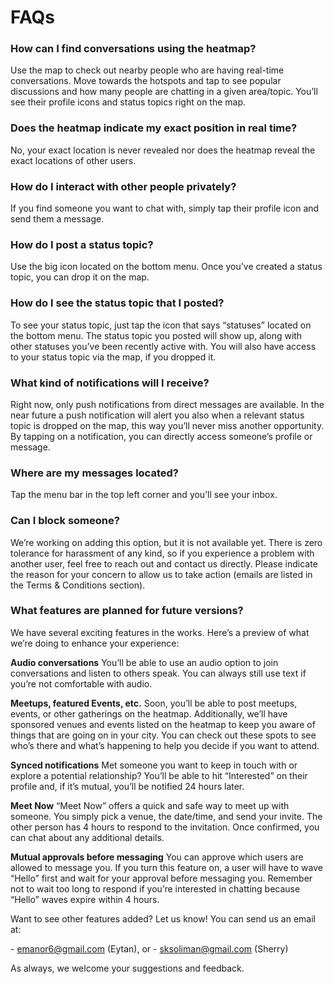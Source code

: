 # FAQs

### How can I find conversations using the heatmap?

Use the map to check out nearby people who are having real-time conversations. Move towards the hotspots and tap to see popular discussions and how many people are chatting in a given area/topic. You’ll see their profile icons and status topics right on the map.

### Does the heatmap indicate my exact position in real time?

No, your exact location is never revealed nor does the heatmap reveal the exact locations of other users.

### How do I interact with other people privately?

If you find someone you want to chat with, simply tap their profile icon and send them a message.

### How do I post a status topic?

Use the big icon located on the bottom menu. Once you've created a status topic, you can drop it on the map.

### How do I see the status topic that I posted?

To see your status topic, just tap the icon that says “statuses” located on the bottom menu. The status topic you posted will show up, along with other statuses you’ve been recently active with. You will also have access to your status topic via the map, if you dropped it.

### What kind of notifications will I receive?

Right now, only push notifications from direct messages are available. In the near future a push notification will alert you also when a relevant status topic is dropped on the map, this way you’ll never miss another opportunity. By tapping on a notification, you can directly access someone’s profile or message.

### Where are my messages located?

Tap the menu bar in the top left corner and you’ll see your inbox.

### Can I block someone?

We’re working on adding this option, but it is not available yet. There is zero tolerance for harassment of any kind, so if you experience a problem with another user, feel free to reach out and contact us directly. Please indicate the reason for your concern to allow us to take action (emails are listed in the Terms & Conditions section).

### What features are planned for future versions?

We have several exciting features in the works. Here’s a preview of what we’re doing to enhance your experience:

**Audio conversations**
You’ll be able to use an audio option to join conversations and listen to others speak.  You can always still use text if you’re not comfortable with audio.

**Meetups, featured Events, etc.**
Soon, you’ll be able to post meetups, events, or other gatherings on the heatmap. Additionally, we’ll have sponsored venues and events listed on the heatmap to keep you aware of things that are going on in your city. You can check out these spots to see who’s there and what’s happening to help you decide if you want to attend.

**Synced notifications**
Met someone you want to keep in touch with or explore a potential relationship?  You’ll be able to hit “Interested” on their profile and, if it’s mutual, you’ll be notified 24 hours later.

**Meet Now**
“Meet Now” offers a quick and safe way to meet up with someone. You simply pick a venue, the date/time, and send your invite. The other person has 4 hours to respond to the invitation. Once confirmed, you can chat about any additional details.

**Mutual approvals before messaging**
You can approve which users are allowed to message you. If you turn this feature on, a user will have to wave “Hello” first and wait for your approval before messaging you. Remember not to wait too long to respond if you’re interested in chatting because “Hello” waves expire within 4 hours.

Want to see other features added? Let us know! You can send us an email at:

\- [emanor6@gmail.com](mailto:emanor6@gmail.com) (Eytan), or
\- [sksoliman@gmail.com](mailto:sksoliman@gmail.com) (Sherry)

As always, we welcome your suggestions and feedback.
